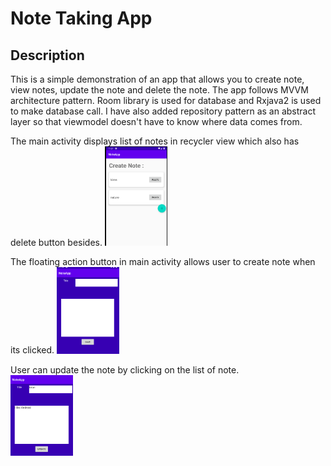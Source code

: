 # Note Taking App

## Description
This is a simple demonstration of an app that allows you to create note, view notes, update the note and delete the note. The app follows MVVM architecture pattern. Room library is used for database and Rxjava2 is used to make database call. I have also added repository pattern as an abstract layer so that viewmodel doesn't have to know where data comes from. 

The main activity displays list of notes in recycler view which also has delete button besides.
<img src = "readmeImages/listOfNote.png" width = "100" />

The floating action button in main activity allows user to create note when its clicked.
<img src = "readmeImages/createNote.png" width = "100" />

User can update the note by clicking on the list of note.    
<img src = "readmeImages/updateNote.png" width = "100" />


